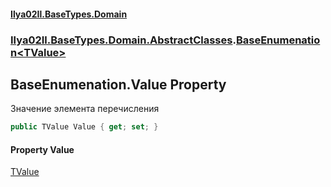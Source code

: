 #### [Ilya02Il.BaseTypes.Domain](index.md 'index')
### [Ilya02Il.BaseTypes.Domain.AbstractClasses](Ilya02Il.BaseTypes.Domain.AbstractClasses.md 'Ilya02Il.BaseTypes.Domain.AbstractClasses').[BaseEnumenation&lt;TValue&gt;](Ilya02Il.BaseTypes.Domain.AbstractClasses.BaseEnumenation_TValue_.md 'Ilya02Il.BaseTypes.Domain.AbstractClasses.BaseEnumenation<TValue>')

## BaseEnumenation<TValue>.Value Property

Значение элемента перечисления

```csharp
public TValue Value { get; set; }
```

#### Property Value
[TValue](Ilya02Il.BaseTypes.Domain.AbstractClasses.BaseEnumenation_TValue_.md#Ilya02Il.BaseTypes.Domain.AbstractClasses.BaseEnumenation_TValue_.TValue 'Ilya02Il.BaseTypes.Domain.AbstractClasses.BaseEnumenation<TValue>.TValue')